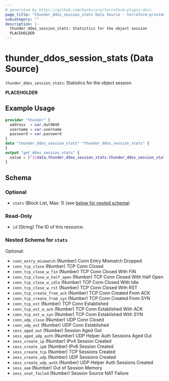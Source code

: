 ```yaml
---
# generated by https://github.com/hashicorp/terraform-plugin-docs
page_title: "thunder_ddos_session_stats Data Source - terraform-provider-thunder"
subcategory: ""
description: |-
  thunder_ddos_session_stats: Statistics for the object session
  PLACEHOLDER
---
```


# thunder_ddos_session_stats (Data Source)

`thunder_ddos_session_stats`: Statistics for the object session

__PLACEHOLDER__

## Example Usage

```terraform
provider "thunder" {
  address  = var.dut9049
  username = var.username
  password = var.password
}
data "thunder_ddos_session_stats" "thunder_ddos_session_stats" {
}
output "get_ddos_session_stats" {
  value = ["${data.thunder_ddos_session_stats.thunder_ddos_session_stats}"]
}
```

<!-- schema generated by tfplugindocs -->
## Schema

### Optional

- `stats` (Block List, Max: 1) (see [below for nested schema](#nestedblock--stats))

### Read-Only

- `id` (String) The ID of this resource.

<a id="nestedblock--stats"></a>
### Nested Schema for `stats`

Optional:

- `conn_entry_mismatch` (Number) Conn Entry Mismatch Dropped
- `conn_tcp_close` (Number) TCP Conn Closed
- `conn_tcp_close_w_fin` (Number) TCP Conn Closed With FIN
- `conn_tcp_close_w_half_open` (Number) TCP Conn Closed With Half Open
- `conn_tcp_close_w_idle` (Number) TCP Conn Closed With Idle
- `conn_tcp_close_w_rst` (Number) TCP Conn Closed With RST
- `conn_tcp_create_from_ack` (Number) TCP Conn Created From ACK
- `conn_tcp_create_from_syn` (Number) TCP Conn Created From SYN
- `conn_tcp_est` (Number) TCP Conn Established
- `conn_tcp_est_w_ack` (Number) TCP Conn Established With ACK
- `conn_tcp_est_w_syn` (Number) TCP Conn Established With SYN
- `conn_udp_close` (Number) UDP Conn Closed
- `conn_udp_est` (Number) UDP Conn Established
- `sess_aged_out` (Number) Session Aged Out
- `sess_aged_udp_auth` (Number) UDP Helper Auth Sessions Aged Out
- `sess_create_ip` (Number) IPv4 Session Created
- `sess_create_ip6` (Number) IPv6 Session Created
- `sess_create_tcp` (Number) TCP Sessions Created
- `sess_create_udp` (Number) UDP Sessions Created
- `sess_create_udp_auth` (Number) UDP Helper Auth Sessions Created
- `sess_oom` (Number) Out of Session Memory
- `sess_snat_failed` (Number) Session Source NAT Failure


